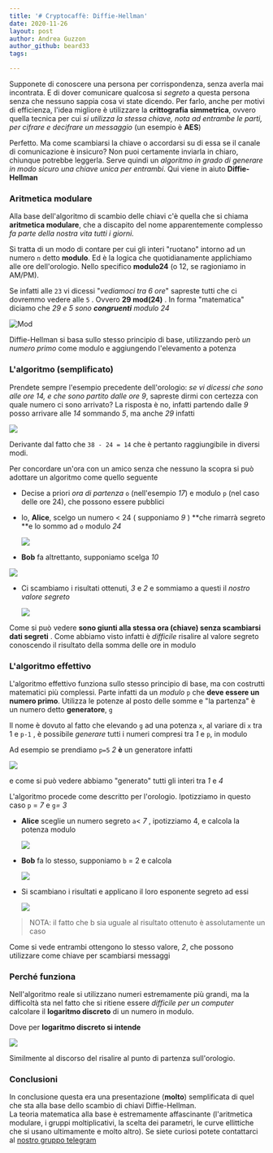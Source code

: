 ```yaml
---
title: '# Cryptocaffè: Diffie-Hellman'
date: 2020-11-26
layout: post
author: Andrea Guzzon
author_github: beard33
tags:

---
```

Supponete di conoscere una persona per corrispondenza, senza averla mai incontrata. E di dover comunicare qualcosa si *segreto* a questa persona senza che nessuno sappia cosa vi state dicendo. Per farlo, anche per motivi di efficienza, l'idea migliore è utilizzare la **crittografia simmetrica**, ovvero quella tecnica per cui *si utilizza la stessa chiave, nota ad entrambe le parti, per cifrare e decifrare un messaggio* (un esempio è **AES**)

Perfetto. Ma come scambiarsi la chiave o accordarsi su di essa se il canale di comunicazione è insicuro? Non puoi certamente inviarla in chiaro, chiunque potrebbe leggerla. Serve quindi un *algoritmo in grado di generare in modo sicuro una chiave unica per entrambi*. Qui viene in aiuto **Diffie-Hellman**

### Aritmetica modulare

Alla base dell'algoritmo di scambio delle chiavi c'è quella che si chiama **aritmetica modulare**, che a discapito del nome apparentemente complesso *fa parte della nostra vita tutti i giorni.*

Si tratta di un modo di contare per cui gli interi "ruotano" intorno ad un numero `n` detto **modulo**. Ed è la logica che quotidianamente applichiamo alle ore dell'orologio. Nello specifico **modulo24** (o 12, se ragioniamo in AM/PM).

Se infatti alle `23` vi dicessi "*vediamoci tra 6 ore*" sapreste tutti che ci dovremmo vedere alle `5` . Ovvero **29 mod(24)** . In forma "matematica" diciamo che *29 e 5 sono **congruenti** modulo 24* 

![Mod](storage/dh/mod.png)

Diffie-Hellman si basa sullo stesso principio di base, utilizzando però *un numero primo* come modulo e aggiungendo l'elevamento a potenza



### L'algoritmo (semplificato)

Prendete sempre l'esempio precedente dell'orologio: _se vi dicessi che sono alle ore 14, e che sono partito dalle ore 9_, sapreste dirmi con certezza con quale numero ci sono arrivato?
La risposta è no, infatti partendo dalle *9* posso arrivare alle *14* sommando *5*, ma anche *29* infatti

![](storage/dh/mod2.png)

Derivante dal fatto che `38 - 24 = 14` che è pertanto raggiungibile in diversi modi.

Per concordare un'ora con un amico senza che nessuno la scopra si può adottare un algoritmo come quello seguente

- Decise a priori *ora di partenza* `o` (nell'esempio *17*) e modulo `p`  (nel caso delle ore 24), che possono essere pubblici

- Io, **Alice**, scelgo un numero < 24 ( supponiamo *9* ) **che rimarrà segreto **e lo sommo ad `o` modulo _24_

  ![](storage/dh/h.png)


- **Bob** fa altrettanto, supponiamo scelga *10*

![](/storage/dh/h2.png)

- Ci scambiamo i risultati ottenuti, *3* e *2* e sommiamo a questi il *nostro valore segreto*

  ![](/storage/dh/h3.png)

Come si può vedere **sono giunti alla stessa ora (chiave) senza scambiarsi dati segreti** . Come abbiamo visto infatti è _difficile_ risalire al valore segreto conoscendo il risultato della somma delle ore in modulo

### L'algoritmo effettivo

L'algoritmo effettivo funziona sullo stesso principio di base, ma con costrutti matematici più complessi. Parte infatti da un *modulo* `p` che **deve essere un numero primo**. Utilizza le potenze al posto delle somme e "la partenza" è un numero detto **generatore**, `g` 

Il nome è dovuto al fatto che elevando `g` ad una potenza `x`, al variare di `x` tra 1 e `p-1` , è possibile _generare_ tutti i numeri compresi tra *1* e `p`, in modulo

Ad esempio se prendiamo `p=5` *2* **è** un generatore infatti

  ![](/storage/dh/2.png)

e come si può vedere abbiamo "generato" tutti gli interi tra *1* e *4*



L'algoritmo procede come descritto per l'orologio. Ipotizziamo in questo caso `p` = *7* e `g`*= 3*

- **Alice** sceglie un numero segreto `a`< *7* , ipotizziamo 4, e calcola la potenza modulo

  ![](/storage/dh/alicereal.png)

- **Bob** fa lo stesso, supponiamo `b` = 2 e calcola

  ![](/storage/dh/bobreal.png)

- Si scambiano i risultati e applicano il loro esponente segreto ad essi

  ![](/storage/dh/final.png)

  

> NOTA: il fatto che b sia uguale al risultato ottenuto è assolutamente un caso

Come si vede entrambi ottengono lo stesso valore, *2*, che possono utilizzare come chiave per scambiarsi messaggi



### Perché funziona

Nell'algoritmo reale si utilizzano numeri estremamente più grandi, ma la difficoltà sta nel fatto che si ritiene essere *difficile per un computer* calcolare il **logaritmo discreto** di un numero in modulo. 

Dove per **logaritmo discreto si intende**

  ![](/storage/dh/logdisc.png)

Similmente al discorso del risalire al punto di partenza sull'orologio.

### Conclusioni

In conclusione questa era una presentazione (**molto**) semplificata di quel che sta alla base dello scambio di chiavi Diffie-Hellman. <br>
La teoria matematica alla base è estremamente affascinante (l'aritmetica modulare, i gruppi moltiplicativi, la scelta dei parametri, le curve ellittiche che si usano ultimamente e molto altro). Se siete curiosi potete contattarci al [nostro gruppo telegram](https://t.me/linuxpeople)